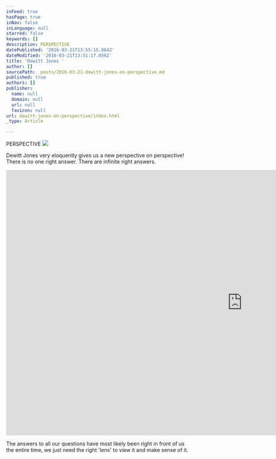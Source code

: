 ```yaml
---
inFeed: true
hasPage: true
inNav: false
inLanguage: null
starred: false
keywords: []
description: PERSPECTIVE
datePublished: '2016-03-21T13:55:15.064Z'
dateModified: '2016-03-21T13:51:17.056Z'
title: 'Dewitt Jones '
author: []
sourcePath: _posts/2016-03-21-dewitt-jones-on-perspective.md
published: true
authors: []
publisher:
  name: null
  domain: null
  url: null
  favicon: null
url: dewitt-jones-on-perspective/index.html
_type: Article

---
```

PERSPECTIVE
![](https://the-grid-user-content.s3-us-west-2.amazonaws.com/0acfb578-6ecd-4966-aa5d-591cde64f0b1.jpg)

Dewitt Jones very eloquently gives us a new perspective on perspective! There is no one right answer. There are infinite right answers. 

<iframe width="1280" height="720" src="https://www.youtube.com/embed/tqF_D5GkrAo" frameborder="0" allowfullscreen="" style=""></iframe>

The answers to all our questions have most likely been right in front of us the entire time, we just need the right 'lens' to view it and make sense of it.